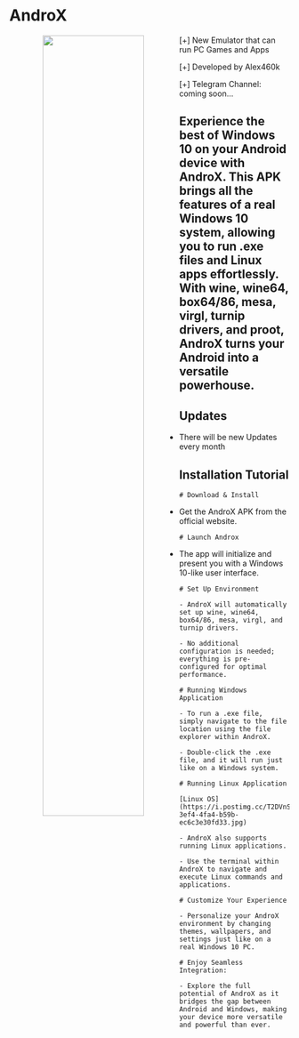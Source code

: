 # AndroX
<p align="center">
   <img src="https://i.postimg.cc/cLq7t9pb/e26978f3-0806-46ee-b9eb-bd536f2451b3.jpg" style="width: 60%;" align="left"; />
</p>

[+] New Emulator that can run PC Games and Apps

[+] Developed by Alex460k

[+] Telegram Channel: coming soon...

## Experience the best of Windows 10 on your Android device with AndroX. This APK brings all the features of a real Windows 10 system, allowing you to run .exe files and Linux apps effortlessly. With wine, wine64, box64/86, mesa, virgl, turnip drivers, and proot, AndroX turns your Android into a versatile powerhouse.

## Updates 
- There will be new Updates every month

## Installation Tutorial
```
# Download & Install
```
- Get the AndroX APK from the official website.
```
# Launch Androx
```
- The app will initialize and present you with a Windows 10-like user interface.
```
# Set Up Environment

- AndroX will automatically set up wine, wine64, box64/86, mesa, virgl, and turnip drivers.

- No additional configuration is needed; everything is pre-configured for optimal performance.

# Running Windows Application

- To run a .exe file, simply navigate to the file location using the file explorer within AndroX.

- Double-click the .exe file, and it will run just like on a Windows system.

# Running Linux Application

[Linux OS](https://i.postimg.cc/T2DVnS4K/d1323a91-3ef4-4fa4-b59b-ec6c3e30fd33.jpg)

- AndroX also supports running Linux applications.

- Use the terminal within AndroX to navigate and execute Linux commands and applications.

# Customize Your Experience

- Personalize your AndroX environment by changing themes, wallpapers, and settings just like on a real Windows 10 PC.

# Enjoy Seamless Integration:

- Explore the full potential of AndroX as it bridges the gap between Android and Windows, making your device more versatile and powerful than ever.